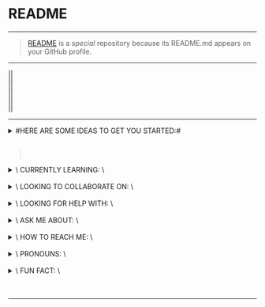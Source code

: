 # README

---  
>[README](https://raw.githubusercontent.com/Artnoc1/artnoc1/0_main_0/README.md) is a _special_ repository because its README.md appears on your GitHub profile.

---  
<!--|--><!--|-->|<!--|--><!--|-->|<br>
<!--2--><!--3-->|<!--3--><!--4-->|<br>
<!--4--><!--5-->|<!--5--><!--6-->|<br>
<!--6--><!--7-->|<!--7--><!--8-->|<br>
<!--8--><!--9-->|<!--9--><!--0-->|<br>

---  
<details markdown='1'><summary>#HERE ARE SOME IDEAS TO GET YOU STARTED:#</summary>

>	<details markdown='1'><summary>\	"CURRENTLY WORKING ON:"	\</summary>

>>	<details markdown='1'><summary>\	1:	\</summary>

>>>	<details markdown='1'><summary>\____\	1.1:	\</summary>  
>>>\____\____\____\	1.1.1	\  
>>>\____\____\____\	1.1.2	\  
>>>\____\____\____\	1.1.3	\  
>>>\____\____\____\	1.1.4	\  
>>></details>

>>>	<details markdown='1'>
>>>	<summary>\____\	1.2:	\</summary><br>
>>>	\____\____\____\	1.2.1	\<br><br>
>>>	\____\____\____\	1.2.2	\<br><br>
>>>	\____\____\____\	1.2.3	\<br><br>
>>>	\____\____\____\	1.2.4	\<br><br>
>>>	</details><br>

>>>	<details markdown='1'>
>>>	<summary>\____\	1.3:	\</summary><br>
>>>	\____\____\____\	1.3.1	\<br><br>
>>>	\____\____\____\	1.3.2	\<br><br>
>>>	\____\____\____\	1.3.3	\<br><br>
>>>	\____\____\____\	1.3.4	\<br><br>
>>>	</details><br>

>>>	<details markdown='1'>
>>>	<summary>\____\	1.4:	\</summary><br>
>>>	\____\____\____\	1.4.1	\<br><br>
>>>	\____\____\____\	1.4.2	\<br><br>
>>>	\____\____\____\	1.4.3	\<br><br>
>>>	\____\____\____\	1.4.4	\<br><br>
>>>	</details><br>

>>	</details><br>

>	</details><br>

<details markdown='1'>
<summary>\	CURRENTLY LEARNING:	\</summary><br>

<details markdown='1'><summary>
\	1:	\</summary><br>
\#####1\\\\<br><br>
\#####2\\\\<br><br>
\#####3\\\\<br><br>
\#####4\\\\<br><br>
</details><br><!---->	<!---->

<details markdown='1'><summary>
\	2:	\</summary><br>
\#####1\\\\<br><br>
\#####2\\\\<br><br>
\#####3\\\\<br><br>
\#####4\\\\<br><br>
</details><br><!---->	<!---->

<details markdown='1'><summary>
\	3:	\</summary><br>
\#####1\\\\<br><br>
\#####2\\\\<br><br>
\#####3\\\\<br><br>
\#####4\\\\<br><br>
</details><br><!---->	<!---->

<details markdown='1'><summary>
\	4:	\</summary><br>
\#####1\\\\<br><br>
\#####2\\\\<br><br>
\#####3\\\\<br><br>
\#####4\\\\<br><br>
</details><br><!---->	<!---->
</details><br><!---->	<!---->
<details markdown='1'><summary>
\	LOOKING TO COLLABORATE ON:	\</summary><br>
\####\1\\\\<br><br>
\####\2\\\\<br><br>
\####\3\\\\<br><br>
\####\4\\\\<br><br>
</details><br><!---->	<!---->
<details markdown='1'><summary>
\	LOOKING FOR HELP WITH:	\</summary><br>
\####\1\\\\<br><br>
\####\2\\\\<br><br>
\####\3\\\\<br><br>
\####\4\\\\<br><br>
</details><br><!---->	<!---->
<details markdown='1'><summary>
\	ASK ME ABOUT:	\</summary><br>
\####\1\\\\<br><br>
\####\2\\\\<br><br>
\####\3\\\\<br><br>
\####\4\\\\<br><br>
</details><br><!---->	<!---->
<details markdown='1'><summary>
\	HOW TO REACH ME:	\</summary><br>
\####\1\\\\<br><br>
\####\2\\\\<br><br>
\####\3\\\\<br><br>
\####\4\\\\<br><br>
</details><br><!---->	<!---->  
<details markdown='1'><summary>
\	PRONOUNS:	\</summary><br>
\####\1\\\\<br><br>
\####\2\\\\<br><br>
\####\3\\\\<br><br>
\####\4\\\\<br><br>
</details><br><!---->	<!---->
<details markdown='1'><summary>
\	FUN FACT:	\</summary><br>
\####\1\\\\<br><br>
\####\2\\\\<br><br>
\####\3\\\\<br><br>
\####\4\\\\<br><br>
</details><br><!---->	<!---->
</details><br><!--	FOOTER	-->	<!--	/FOOTER	-->

---
